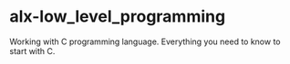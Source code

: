 # alx-low_level_programming

Working with C programming language.
Everything you need to know to start with C.